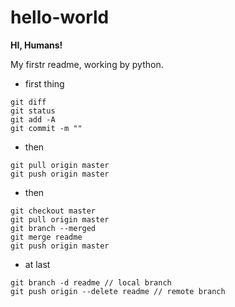 # hello-world

**HI, Humans!**

My firstr readme, working by  python.

* first thing
```
git diff
git status
git add -A
git commit -m ""
```

* then
```
git pull origin master
git push origin master
```

* then
```
git checkout master
git pull origin master
git branch --merged
git merge readme
git push origin master
```

* at last
```
git branch -d readme // local branch
git push origin --delete readme // remote branch
```